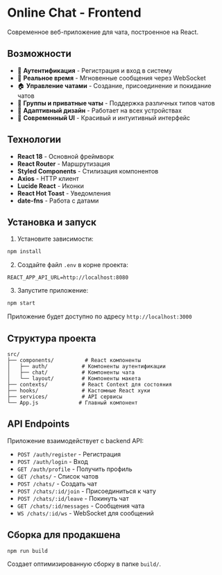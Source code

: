 # Online Chat - Frontend

Современное веб-приложение для чата, построенное на React.

## Возможности

- 🔐 **Аутентификация** - Регистрация и вход в систему
- 💬 **Реальное время** - Мгновенные сообщения через WebSocket
- 🏠 **Управление чатами** - Создание, присоединение и покидание чатов
- 👥 **Группы и приватные чаты** - Поддержка различных типов чатов
- 📱 **Адаптивный дизайн** - Работает на всех устройствах
- 🎨 **Современный UI** - Красивый и интуитивный интерфейс

## Технологии

- **React 18** - Основной фреймворк
- **React Router** - Маршрутизация
- **Styled Components** - Стилизация компонентов
- **Axios** - HTTP клиент
- **Lucide React** - Иконки
- **React Hot Toast** - Уведомления
- **date-fns** - Работа с датами

## Установка и запуск

1. Установите зависимости:
```bash
npm install
```

2. Создайте файл `.env` в корне проекта:
```
REACT_APP_API_URL=http://localhost:8080
```

3. Запустите приложение:
```bash
npm start
```

Приложение будет доступно по адресу `http://localhost:3000`

## Структура проекта

```
src/
├── components/          # React компоненты
│   ├── auth/           # Компоненты аутентификации
│   ├── chat/           # Компоненты чата
│   └── layout/         # Компоненты макета
├── contexts/           # React Context для состояния
├── hooks/              # Кастомные React хуки
├── services/           # API сервисы
└── App.js             # Главный компонент
```

## API Endpoints

Приложение взаимодействует с backend API:

- `POST /auth/register` - Регистрация
- `POST /auth/login` - Вход
- `GET /auth/profile` - Получить профиль
- `GET /chats/` - Список чатов
- `POST /chats/` - Создать чат
- `POST /chats/:id/join` - Присоединиться к чату
- `POST /chats/:id/leave` - Покинуть чат
- `GET /chats/:id/messages` - Сообщения чата
- `WS /chats/:id/ws` - WebSocket для сообщений

## Сборка для продакшена

```bash
npm run build
```

Создает оптимизированную сборку в папке `build/`.

